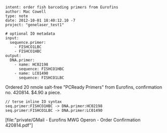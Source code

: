```
intent: order fish barcoding primers from Eurofins
author: Mac Cowell
type: note
date: 2012-10-01 18:40:12.10 -7
project: "genelaser_test1"

# optional IO metadata
input:
  sequence.primer:
    - FISHCO1LBC
    - FISHCO1HBC
output:
  DNA.primer:
    - name: HC02198
      sequence: FISHCO1HBC
    - name: LCO1490
      sequence: FISHCO1LBC
```

Ordered 20 nmole salt-free "PCReady Primers" from Eurofins, confirmation no. 420814. $4.90 a piece.

```
// terse inline IO syntax
seq.primer:FISHCO1HBC -> DNA.primer:HC02198
seq.primer:FISHCO1LBC -> DNA.primer:LC01490
```

[file:"private/GMail - Eurofins MWG Operon - Order Confirmation 420814.pdf"]
